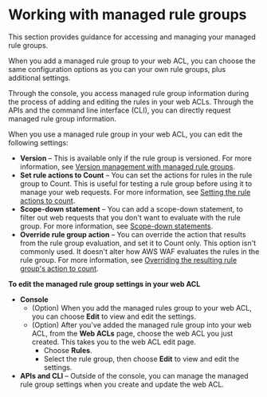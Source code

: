 # Working with managed rule groups<a name="waf-using-managed-rule-groups"></a>

This section provides guidance for accessing and managing your managed rule groups\. 

When you add a managed rule group to your web ACL, you can choose the same configuration options as you can your own rule groups, plus additional settings\. 

Through the console, you access managed rule group information during the process of adding and editing the rules in your web ACLs\. Through the APIs and the command line interface \(CLI\), you can directly request managed rule group information\.

When you use a managed rule group in your web ACL, you can edit the following settings: 
+ **Version** – This is available only if the rule group is versioned\. For more information, see [Version management with managed rule groups](waf-managed-rule-groups-versioning.md)\.
+ **Set rule actions to Count** – You can set the actions for rules in the rule group to Count\. This is useful for testing a rule group before using it to manage your web requests\. For more information, see [Setting the rule actions to count](web-acl-rule-group-override-options.md#web-acl-rule-group-override-options-rules)\.
+ **Scope\-down statement** – You can add a scope\-down statement, to filter out web requests that you don't want to evaluate with the rule group\. For more information, see [Scope\-down statements](waf-rule-scope-down-statements.md)\.
+ **Override rule group action** – You can override the action that results from the rule group evaluation, and set it to Count only\. This option isn't commonly used\. It doesn't alter how AWS WAF evaluates the rules in the rule group\. For more information, see [Overriding the resulting rule group's action to count](web-acl-rule-group-override-options.md#web-acl-rule-group-override-options-rule-group)\.

**To edit the managed rule group settings in your web ACL**
+ **Console** 
  + \(Option\) When you add the managed rules group to your web ACL, you can choose **Edit** to view and edit the settings\. 
  + \(Option\) After you've added the managed rule group into your web ACL, from the **Web ACLs** page, choose the web ACL you just created\. This takes you to the web ACL edit page\. 
    + Choose **Rules**\. 
    + Select the rule group, then choose **Edit** to view and edit the settings\. 
+ **APIs and CLI** – Outside of the console, you can manage the managed rule group settings when you create and update the web ACL\. 